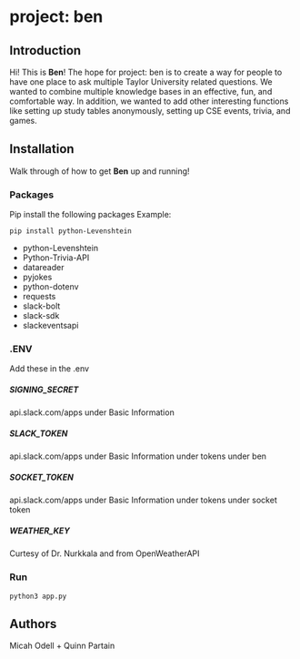 # project: ben

## Introduction

Hi! This is **Ben**!
The hope for project: ben is to create a way for people to have one place to ask multiple Taylor University related questions. We wanted to combine multiple knowledge bases in an effective, fun, and comfortable way. In addition, we wanted to add other interesting functions like setting up study tables anonymously, setting up CSE events, trivia, and games.

## Installation

Walk through of how to get **Ben** up and running!

### Packages

Pip install the following packages
Example:

	pip install python-Levenshtein
- python-Levenshtein
- Python-Trivia-API
- datareader
- pyjokes
- python-dotenv
- requests
- slack-bolt
- slack-sdk
- slackeventsapi

### .ENV
Add these in the .env 
##### SIGNING_SECRET 
api.slack.com/apps under Basic Information
##### SLACK_TOKEN 
api.slack.com/apps under Basic Information under tokens under ben
##### SOCKET_TOKEN
api.slack.com/apps under Basic Information under tokens under socket token
##### WEATHER_KEY  
Curtesy of Dr. Nurkkala and from OpenWeatherAPI

### Run 
	python3 app.py

## Authors
Micah Odell + Quinn Partain
